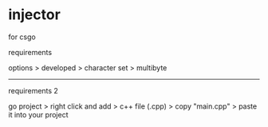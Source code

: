 # injector
for csgo

requirements

options > developed > character set > multibyte

-------------------------------------------------------------------------------------------------------------------------------------------------------------------------

requirements 2

go project > right click and add > c++ file (.cpp) > copy "main.cpp" > paste it into your project

